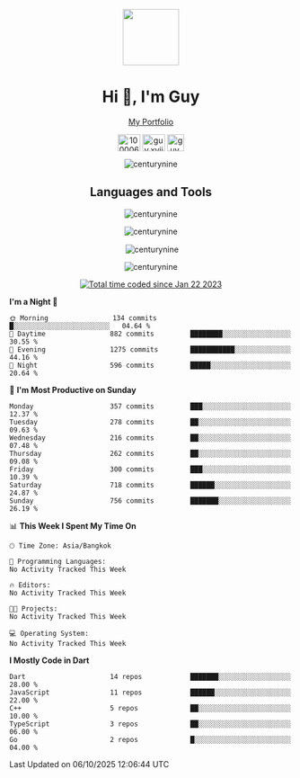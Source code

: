 
<p align="center"><a href="https://portfolio-nextjs-puce-omega.vercel.app/" traget="_blank"> <img src="https://user-images.githubusercontent.com/109062980/213915698-3e79c409-24f8-4471-a5f8-e7a842ad3a0a.gif" width="100" /> </a></p>
 
<h1 align="center">Hi 👋, I'm Guy</h1>
<p align="center"><a href="https://portfolio-nextjs-puce-omega.vercel.app/" traget="_blank"> My Portfolio </a></p>

<p align="center">
<a href="https://fb.com/100006608053988" target="blank"><img align="center" src="https://raw.githubusercontent.com/rahuldkjain/github-profile-readme-generator/master/src/images/icons/Social/facebook.svg" alt="100006608053988" height="30" width="40" /></a>
<a href="https://instagram.com/guy.xvii" target="blank"><img align="center" src="https://raw.githubusercontent.com/rahuldkjain/github-profile-readme-generator/master/src/images/icons/Social/instagram.svg" alt="guy.xvii" height="30" width="40" /></a>
<a href="mailto:lowlifeix@gmail.com" target="blank"><img align="center" src="https://user-images.githubusercontent.com/109062980/226533395-e26b601f-4b8f-456f-affd-55dc944b4149.png" alt="guy.xvii" height="30" width="30" /></a>
 
</p>

<p align="center"> <img src="https://komarev.com/ghpvc/?username=centurynine&label=Profile%20views&color=0e75b6&style=for-the-badge" alt="centurynine" /> </p>

<h2 align="center">Languages and Tools</h3>

<!-- https://skillicons.dev/ -->
<p align="center">
<img src="https://skillicons.dev/icons?i=react,nodejs,tailwind,mongodb,html,css,js,bootstrap,jquery,cloudflare,php,java,cpp,py,dart,flutter,firebase,androidstudio,git,github,linux,mysql,postman,nginx,express" alt="centurynine" /> 
</p>
 
<p align="center"><img align="center" src="https://github-readme-stats-sigma-five.vercel.app/api/top-langs?username=centurynine&show_icons=true&locale=en&layout=compact&theme=" alt="centurynine" /></p>

<p align="center">&nbsp;<img align="center" src="https://github-readme-stats-sigma-five.vercel.app/api?username=centurynine&show_icons=true&locale=en&theme=" alt="centurynine" /></p>

<p align="center"><img align="center" src="https://github-readme-streak-stats.herokuapp.com/?user=centurynine&theme=" alt="centurynine" /></p>
<p align="center">
<a href="https://wakatime.com/@9ded98d1-6308-4a11-a75a-63f31fdc4e7a"><img src="https://wakatime.com/badge/user/9ded98d1-6308-4a11-a75a-63f31fdc4e7a.svg" alt="Total time coded since Jan 22 2023" /></a>
  
<!--START_SECTION:waka-->
**I'm a Night 🦉** 

```text
🌞 Morning                134 commits         █░░░░░░░░░░░░░░░░░░░░░░░░   04.64 % 
🌆 Daytime                882 commits         ████████░░░░░░░░░░░░░░░░░   30.55 % 
🌃 Evening                1275 commits        ███████████░░░░░░░░░░░░░░   44.16 % 
🌙 Night                  596 commits         █████░░░░░░░░░░░░░░░░░░░░   20.64 % 
```
📅 **I'm Most Productive on Sunday** 

```text
Monday                   357 commits         ███░░░░░░░░░░░░░░░░░░░░░░   12.37 % 
Tuesday                  278 commits         ██░░░░░░░░░░░░░░░░░░░░░░░   09.63 % 
Wednesday                216 commits         ██░░░░░░░░░░░░░░░░░░░░░░░   07.48 % 
Thursday                 262 commits         ██░░░░░░░░░░░░░░░░░░░░░░░   09.08 % 
Friday                   300 commits         ███░░░░░░░░░░░░░░░░░░░░░░   10.39 % 
Saturday                 718 commits         ██████░░░░░░░░░░░░░░░░░░░   24.87 % 
Sunday                   756 commits         ███████░░░░░░░░░░░░░░░░░░   26.19 % 
```


📊 **This Week I Spent My Time On** 

```text
🕑︎ Time Zone: Asia/Bangkok

💬 Programming Languages: 
No Activity Tracked This Week

🔥 Editors: 
No Activity Tracked This Week

🐱‍💻 Projects: 
No Activity Tracked This Week

💻 Operating System: 
No Activity Tracked This Week
```

**I Mostly Code in Dart** 

```text
Dart                     14 repos            ███████░░░░░░░░░░░░░░░░░░   28.00 % 
JavaScript               11 repos            ██████░░░░░░░░░░░░░░░░░░░   22.00 % 
C++                      5 repos             ██░░░░░░░░░░░░░░░░░░░░░░░   10.00 % 
TypeScript               3 repos             ██░░░░░░░░░░░░░░░░░░░░░░░   06.00 % 
Go                       2 repos             █░░░░░░░░░░░░░░░░░░░░░░░░   04.00 % 
```




 Last Updated on 06/10/2025 12:06:44 UTC
<!--END_SECTION:waka-->
  
</p>

